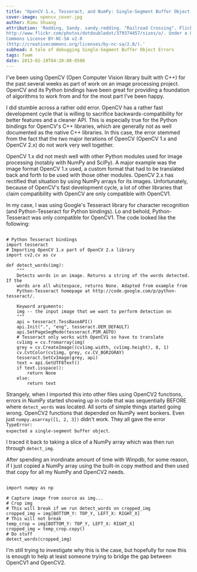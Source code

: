 ```yaml
---
title: "OpenCV 1.x, Tesseract, and NumPy: Single-Segment Buffer Object Errors"
cover-image: opencv_cover.jpg
author: Rimu Shuang
attribution: 'Redding, Sandy. sandy.redding. "Railroad Crossing". Flickr.
http://www.flickr.com/photos/dotdoubledot/379374457/sizes/o/. Under a Creative
Commons License BY-NC-SA v2.0
(http://creativecommons.org/licenses/by-nc-sa/2.0/).'
subhead: A tale of debugging Single-Segment Buffer Object Errors
tags: fvwm
date: 2013-02-10T04:20:08-0500
---
```


I've been using OpenCV (Open Computer Vision library built with C++) for the past several weeks as part of work on an image processing project. OpenCV and its Python bindings have been great for providing a foundation of algorithms to work from and for the most part I've been happy. 

I did stumble across a rather odd error. OpenCV has a rather fast development cycle that is willing to sacrifice backwards-compatibility for better features and a cleaner API. This is especially true for the Python bindings for OpenCV's C++ libraries, which are generally not as well documented as the native C++ libraries. In this case, the error stemmed from the fact that the two major iterations of OpenCV (OpenCV 1.x and OpenCV 2.x) do not work very well together. 

OpenCV 1.x did not mesh well with other Python modules used for image processing (notably with NumPy and SciPy). A major example was the image format OpenCV 1.x used, a custom format that had to be translated back and forth to be used with those other modules. OpenCV 2.x has rectified that situation by using NumPy arrays for its images. Unfortunately, because of OpenCV's fast development cycle, a lot of other libraries that claim compatibility with OpenCV are only compatible with OpenCV1. 

In my case, I was using Google's Tesseract library for character recognition (and Python-Tesseract for Python bindings). Lo and behold, Python-Tesseract was only compatible for OpenCV1. The code looked like the following:
<pre><code class="prettyprint">
# Python Tesseract bindings
import tesseract
# Importing OpenCV 1.x part of OpenCV 2.x library
import cv2.cv as cv

def detect_words(img):
    """
    Detects words in an image. Returns a string of the words detected. If the
    words are all whitespace, returns None. Adapted from example from 
    Python-Tesseract homepage at http://code.google.com/p/python-tesseract/.

    Keyword arguments:
    img -- the input image that we want to perform detection on
    """
    api = tesseract.TessBaseAPI()
    api.Init(".", "eng", tesseract.OEM_DEFAULT)
    api.SetPageSegMode(tesseract.PSM_AUTO)
    # Tesseract only works with OpenCV1 so have to translate
    cv1img = cv.fromarray(img)
    grey = cv.CreateImage((cv1img.width, cv1img.height), 8, 1)
    cv.CvtColor(cv1img, grey, cv.CV_BGR2GRAY)
    tesseract.SetCvImage(grey, api)
    text = api.GetUTF8Text()
    if text.isspace():
        return None
    else:
        return text
</code></pre>
Strangely, when I imported this into other files using OpenCV2 functions, errors in NumPy started showing up in code that was sequentially BEFORE where <code>detect_words</code> was located. All sorts of simple things started going wrong. OpenCV2 functions that depended on NumPy went bonkers. Even just <code class="prettyprint">numpy.asarray([1, 2, 3])</code> didn't work. They all gave the error <code class="prettyprint lang-python">TypeError: expected a single-segment buffer object</code>. 

I traced it back to taking a slice of a NumPy array which was then run through <code>detect_img</code>. 

After spending an inordinate amount of time with Winpdb, for some reason, if I just copied a NumPy array using the built-in copy method and then used that copy for all my NumPy and OpenCV2 needs. 
<pre><code class=prettyprint>
import numpy as np

# Capture image from source as img...
# Crop img
# This will break if we run detect_words on cropped_img
cropped_img = img[BOTTOM_Y: TOP_Y, LEFT_X: RIGHT_X]
# This will not break
temp_crop = img[BOTTOM_Y: TOP_Y, LEFT_X: RIGHT_X]
cropped_img = temp_crop.copy()
# Do stuff
detect_words(cropped_img)
</code></pre>

I'm still trying to investigate why this is the case, but hopefully for now this is enough to help at least someone trying to bridge the gap between OpenCV1 and OpenCV2. 
